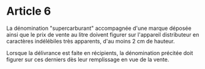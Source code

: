 # Article 6

La dénomination "supercarburant" accompagnée d'une marque déposée ainsi que le prix de vente au litre doivent figurer sur l'appareil distributeur en caractères indélébiles très apparents, d'au moins 2 cm de hauteur.

Lorsque la délivrance est faite en récipients, la dénomination précitée doit figurer sur ces derniers dès leur remplissage en vue de la vente.
